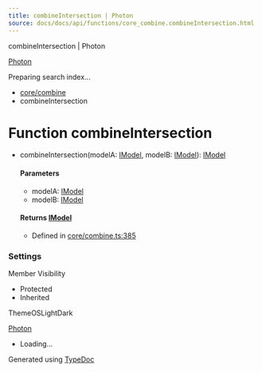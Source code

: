 ```yaml
---
title: combineIntersection | Photon
source: docs/docs/api/functions/core_combine.combineIntersection.html
---
```


combineIntersection | Photon

[Photon](../index.html)




Preparing search index...

* [core/combine](../modules/core_combine.html)
* combineIntersection

# Function combineIntersection

* combineIntersection(modelA: [IModel](../interfaces/core_schema.IModel.html), modelB: [IModel](../interfaces/core_schema.IModel.html)): [IModel](../interfaces/core_schema.IModel.html)

  #### Parameters

  + modelA: [IModel](../interfaces/core_schema.IModel.html)
  + modelB: [IModel](../interfaces/core_schema.IModel.html)

  #### Returns [IModel](../interfaces/core_schema.IModel.html)

  + Defined in [core/combine.ts:385](https://github.com/mwhite454/photon/blob/main/packages/photon/src/core/combine.ts#L385)

### Settings

Member Visibility

* Protected
* Inherited

ThemeOSLightDark

[Photon](../index.html)

* Loading...

Generated using [TypeDoc](https://typedoc.org/)
